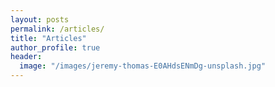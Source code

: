 ```yaml
---
layout: posts
permalink: /articles/
title: "Articles"
author_profile: true
header:
  image: "/images/jeremy-thomas-E0AHdsENmDg-unsplash.jpg"
---
```

